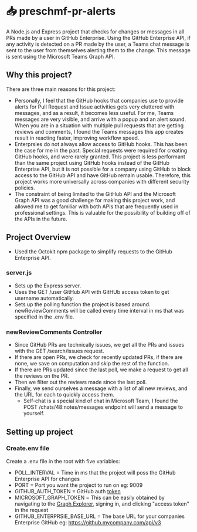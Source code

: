 # :inbox_tray: preschmf-pr-alerts
A Node.js and Express project that checks for changes or messages in all PRs made by a user in GitHub Enterprise. Using the GitHub Enterprise API, if any activity is detected on a PR made by the user, a Teams chat message is sent to the user from themselves alerting them to the change. This message is sent using the Microsoft Teams Graph API.

## Why this project?
There are three main reasons for this project:
* Personally, I feel that the GitHub hooks that companies use to provide alerts for Pull Request and Issue activities gets very cluttered with messages, and as a result, it becomes less useful. For me, Teams messages are very visible, and arrive with a popup and an alert sound. When you are in a situation with multiple pull requests that are getting reviews and comments, I found the Teams messages this app creates result in reacting faster, improving workflow speed.
* Enterprsies do not always allow access to GitHub hooks. This has been the case for me in the past. Special requests were required for creating GitHub hooks, and were rarely granted. This project is less performant than the same project using GitHub hooks instead of the GitHub Enterprise API, but it is not possible for a company using GitHub to block access to the GitHub API and have GitHub remain usable. Therefore, this project works more universally across companies with different security policies.
* The constraint of being limited to the GitHub API and the Microsoft Graph API was a good challenge for making this project work, and allowed me to get familiar with both APIs that are frequently used in professional settings. This is valuable for the possibility of building off of the APIs in the future.

## Project Overview
* Used the Octokit npm package to simplify requests to the GitHub Enterprise API.
### server.js
* Sets up the Express server.
* Uses the GET /user GitHub API with GitHUb access token to get username automatically.
* Sets up the polling function the project is based around. newReviewComments will be called every time interval in ms that was specified in the .env file.

### newReviewComments Controller
* Since GitHub PRs are technically issues, we get all the PRs and issues with the GET /search/issues request.
* If there are open PRs, we check for recently updated PRs, if there are none, we save on computation and skip the rest of the function.
* If there are PRs updated since the last poll, we make a request to get all the reviews on the PR.
* Then we filter out the reviews made since the last poll.
* Finally, we send ourselves a message with a list of all new reviews, and the URL for each to quickly access them.
   * Self-chat is a special kind of chat in Microsoft Team, I found the POST /chats/48:notes/messages endpoint will send a message to yourself.

## Setting up project
### Create.env file
Create a .env file in the root with five variables:
* POLL_INTERVAL = Time in ms that the project will poss the GitHub Enterprise API for changes
* PORT = Port you want the project to run on eg: 9009
* GITHUB_AUTH_TOKEN = GitHub auth [token](https://docs.github.com/en/authentication/keeping-your-account-and-data-secure/managing-your-personal-access-tokens)
* MICROSOFT_GRAPH_TOKEN = This can be easily obtained by navigating to the [Graph Explorer](developer.microsoft.com/en-us/graph/graph-explorer), signing in, and clicking "access token" in the request
* GITHUB_ENTERPRSIE_BASE_URL = The base URL for your companies Enterprise GitHub eg: https://github.mycompany.com/api/v3
